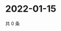 # 2022-01-15

共 0 条

<!-- BEGIN WEIBO -->
<!-- 最后更新时间 Sat Jan 15 2022 02:18:37 GMT+0800 (China Standard Time) -->

<!-- END WEIBO -->
